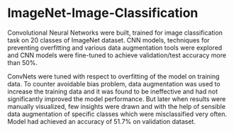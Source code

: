 # ImageNet-Image-Classification
Convolutional Neural Networks were built, trained for image classification task on 20 classes of ImageNet dataset.
CNN models, techniques for preventing overfitting and various data augmentation tools were explored and CNN models were fine-tuned to achieve validation/test accuracy more than 50%.

ConvNets were tuned with respect to overfitting of the model on training data. To counter avoidable bias problem, data augmentation was used to increase the training data and it was found to be ineffective and had not significantly improved the model performance.
But later when results were manually visualized, few insights were drawn and with the help of sensible data augmentation of specific classes which were misclassified very often. Model had achieved an accuracy of 51.7% on validation dataset.
